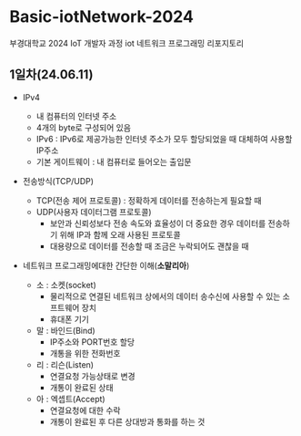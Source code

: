 # Basic-iotNetwork-2024
부경대학교 2024 IoT 개발자 과정 iot 네트워크 프로그래밍 리포지토리

## 1일차(24.06.11)
- IPv4
    - 내 컴퓨터의 인터넷 주소
    - 4개의 byte로 구성되어 있음
    - IPv6 : IPv6로 제공가능한 인터넷 주소가 모두 할당되었을 때 대체하여 사용할 IP주소
    - 기본 게이트웨이 : 내 컴퓨터로 들어오는 출입문
- 전송방식(TCP/UDP)
    - TCP(전송 제어 프로토콜) : 정확하게 데이터를 전송하는게 필요할 때
    - UDP(사용자 데이터그램 프로토콜)
        - 보안과 신뢰성보다 전송 속도와 효율성이 더 중요한 경우 데이터를 전송하기 위해 IP과 함께 오래 사용된 프로토콜
        - 대용량으로 데이터를 전송할 때 조금은 누락되어도 괜찮을 때

- 네트워크 프로그래밍에대한 간단한 이해(**소말리아**)
    - 소 : 소켓(socket)
        - 물리적으로 연결된 네트워크 상에서의 데이터 송수신에 사용할 수 있는 소프트웨어 장치 
        - 휴대폰 기기 
    - 말 : 바인드(Bind) 
        - IP주소와 PORT번호 할당 
        - 개통을 위한 전화번호
    - 리 : 리슨(Listen) 
        - 연결요청 가능상태로 변경 
        - 개통이 완료된 상태
    - 아 : 엑셉트(Accept) 
        - 연결요청에 대한 수락 
        - 개통이 완료된 후 다른 상대방과 통화를 하는 것

